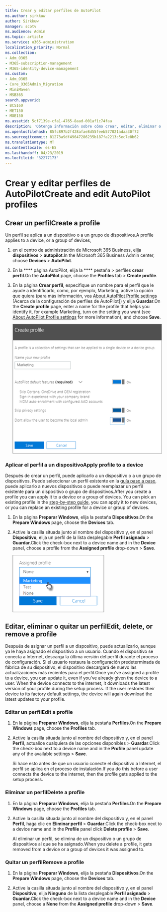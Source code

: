 ```yaml
---
title: Crear y editar perfiles de AutoPilot
ms.author: sirkkuw
author: Sirkkuw
manager: scotv
ms.audience: Admin
ms.topic: article
ms.service: o365-administration
localization_priority: Normal
ms.collection:
- Adm_O365
- M365-subscription-management
- M365-identity-device-management
ms.custom:
- Adm_O365
- Core_O365Admin_Migration
- MiniMaven
- MSB365
search.appverid:
- BCS160
- MET150
- MOE150
ms.assetid: 5cf7139e-cfa1-4765-8aad-001af1c74faa
description: 'Obtenga información sobre cómo crear, editar, eliminar o quitar perfiles de autoPilot. '
ms.openlocfilehash: 85fc897b2f428afae8d55feeb577021adaa30f72
ms.sourcegitcommit: 81273a9df49647286235b187fa2213c5ec7e8b62
ms.translationtype: MT
ms.contentlocale: es-ES
ms.lasthandoff: 04/23/2019
ms.locfileid: "32277173"
---
```

# <a name="create-and-edit-autopilot-profiles"></a><span data-ttu-id="9c9e5-103">Crear y editar perfiles de AutoPilot</span><span class="sxs-lookup"><span data-stu-id="9c9e5-103">Create and edit AutoPilot profiles</span></span>

## <a name="create-a-profile"></a><span data-ttu-id="9c9e5-104">Crear un perfil</span><span class="sxs-lookup"><span data-stu-id="9c9e5-104">Create a profile</span></span>

<span data-ttu-id="9c9e5-105">Un perfil se aplica a un dispositivo o a un grupo de dispositivos.</span><span class="sxs-lookup"><span data-stu-id="9c9e5-105">A profile applies to a device, or a group of devices,</span></span>
  
1. <span data-ttu-id="9c9e5-106">en el centro de administración de Microsoft 365 Business, elija **dispositivos** \> **autopilot**.</span><span class="sxs-lookup"><span data-stu-id="9c9e5-106">In the Microsoft 365 Business Admin center, choose **Devices** \> **AutoPilot**.</span></span>
  
2. <span data-ttu-id="9c9e5-107">En la \*\*\*\* página AutoPilot, elija la \*\*\*\* pestaña \> perfiles **crear perfil**.</span><span class="sxs-lookup"><span data-stu-id="9c9e5-107">On the **AutoPilot** page, choose the **Profiles** tab \> **Create profile**.</span></span>
    
3. <span data-ttu-id="9c9e5-108">En la página **Crear perfil**, especifique un nombre para el perfil que le ayude a identificarlo, como, por ejemplo, Marketing, active la opción que quiera (para más información, vea [About AutoPilot Profile settings](autopilot-profile-settings.md) [Acerca de la configuración de perfiles de AutoPilot]) y elija **Guardar**.</span><span class="sxs-lookup"><span data-stu-id="9c9e5-108">On the **Create profile** page, enter a name for the profile that helps you identify it, for example Marketing, turn on the setting you want (see [About AutoPilot Profile settings](autopilot-profile-settings.md) for more information), and choose **Save**.</span></span>
    
    ![Enter name and turn on settings in the Create profile panel.](media/63b5a00d-6a5d-48d0-9557-e7531e80702a.png)
  
### <a name="apply-profile-to-a-device"></a><span data-ttu-id="9c9e5-110">Aplicar el perfil a un dispositivo</span><span class="sxs-lookup"><span data-stu-id="9c9e5-110">Apply profile to a device</span></span>

<span data-ttu-id="9c9e5-p101">Después de crear un perfil, puede aplicarlo a un dispositivo o a un grupo de dispositivos. Puede seleccionar un perfil existente en la [guía paso a paso](add-autopilot-devices-and-profile.md), puede aplicarlo a nuevos dispositivos o puede reemplazar un perfil existente para un dispositivo o grupo de dispositivos.</span><span class="sxs-lookup"><span data-stu-id="9c9e5-p101">After you create a profile you can apply it to a device or a group of devices. You can pick an existing profile in the [step-by-step guide](add-autopilot-devices-and-profile.md), you can apply it to new devices, or you can replace an existing profile for a device or group of devices.</span></span> 
  
1. <span data-ttu-id="9c9e5-113">En la página **Preparar Windows**, elija la pestaña **Dispositivos**.</span><span class="sxs-lookup"><span data-stu-id="9c9e5-113">On the **Prepare Windows** page, choose the **Devices** tab.</span></span> 
    
2. <span data-ttu-id="9c9e5-114">Active la casilla situada junto al nombre del dispositivo y, en el panel **Dispositivo**, elija un perfil de la lista desplegable **Perfil asignado** \> **Guardar**.</span><span class="sxs-lookup"><span data-stu-id="9c9e5-114">Click the check-box next to a device name and in the **Device** panel, choose a profile from the **Assigned profile** drop-down \> **Save**.</span></span>
    
    ![In the Device panel, select an Assigned profile to apply it.](media/ed0ce33f-9241-4403-a5de-2dddffdc6fb9.png)
  
## <a name="edit-delete-or-remove-a-profile"></a><span data-ttu-id="9c9e5-116">Editar, eliminar o quitar un perfil</span><span class="sxs-lookup"><span data-stu-id="9c9e5-116">Edit, delete, or remove a profile</span></span>

<span data-ttu-id="9c9e5-p102">Después de asignar un perfil a un dispositivo, puede actualizarlo, aunque ya le haya asignado el dispositivo a un usuario. Cuando el dispositivo se conecta a Internet, descarga la última versión del perfil durante el proceso de configuración. Si el usuario restaura la configuración predeterminada de fábrica de su dispositivo, el dispositivo descargará de nuevo las actualizaciones más recientes para el perfil.</span><span class="sxs-lookup"><span data-stu-id="9c9e5-p102">Once you've assigned a profile to a device, you can update it, even if you've already given the device to a user. When the device connects to the internet, it downloads the latest version of your profile during the setup process. If the user restores their device to its factory default settings, the device will again download the latest updates to your profile.</span></span> 
  
### <a name="edit-a-profile"></a><span data-ttu-id="9c9e5-120">Editar un perfil</span><span class="sxs-lookup"><span data-stu-id="9c9e5-120">Edit a profile</span></span>

1. <span data-ttu-id="9c9e5-121">En la página **Preparar Windows**, elija la pestaña **Perfiles**.</span><span class="sxs-lookup"><span data-stu-id="9c9e5-121">On the **Prepare Windows** page, choose the **Profiles** tab.</span></span> 
    
2. <span data-ttu-id="9c9e5-122">Active la casilla situada junto al nombre del dispositivo y, en el panel **Perfil**, actualice cualquiera de las opciones disponibles \> **Guardar**.</span><span class="sxs-lookup"><span data-stu-id="9c9e5-122">Click the check-box next to a device name and in the **Profile** panel update any of the available settings \> **Save**.</span></span>
    
    <span data-ttu-id="9c9e5-123">Si hace esto antes de que un usuario conecte el dispositivo a Internet, el perfil se aplica en el proceso de instalación.</span><span class="sxs-lookup"><span data-stu-id="9c9e5-123">If you do this before a user connects the device to the internet, then the profile gets applied to the setup process.</span></span>
    
### <a name="delete-a-profile"></a><span data-ttu-id="9c9e5-124">Eliminar un perfil</span><span class="sxs-lookup"><span data-stu-id="9c9e5-124">Delete a profile</span></span>

1. <span data-ttu-id="9c9e5-125">En la página **Preparar Windows**, elija la pestaña **Perfiles**.</span><span class="sxs-lookup"><span data-stu-id="9c9e5-125">On the **Prepare Windows** page, choose the **Profiles** tab.</span></span> 
    
2. <span data-ttu-id="9c9e5-126">Active la casilla situada junto al nombre del dispositivo y, en el panel **Perfil**, haga clic en **Eliminar perfil** \> **Guardar**.</span><span class="sxs-lookup"><span data-stu-id="9c9e5-126">Click the check-box next to a device name and in the **Profile** panel click **Delete profile** \> **Save**.</span></span>
    
    <span data-ttu-id="9c9e5-127">Al eliminar un perfil, se elimina de un dispositivo o un grupo de dispositivos al que se ha asignado.</span><span class="sxs-lookup"><span data-stu-id="9c9e5-127">When you delete a profile, it gets removed from a device or a group of devices it was assigned to.</span></span>
    
### <a name="remove-a-profile"></a><span data-ttu-id="9c9e5-128">Quitar un perfil</span><span class="sxs-lookup"><span data-stu-id="9c9e5-128">Remove a profile</span></span>

1. <span data-ttu-id="9c9e5-129">En la página **Preparar Windows**, elija la pestaña **Dispositivos**.</span><span class="sxs-lookup"><span data-stu-id="9c9e5-129">On the **Prepare Windows** page, choose the **Devices** tab.</span></span> 
    
2. <span data-ttu-id="9c9e5-130">Active la casilla situada junto al nombre del dispositivo y, en el panel **Dispositivo**, elija **Ninguno** de la lista desplegable **Perfil asignado** \> **Guardar**.</span><span class="sxs-lookup"><span data-stu-id="9c9e5-130">Click the check-box next to a device name and in the **Device** panel, choose a **None** from the **Assigned profile** drop-down \> **Save**.</span></span>
    
